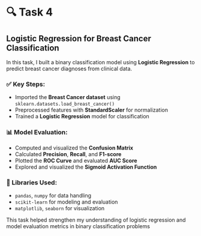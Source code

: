 # 🔍 Task 4  
## Logistic Regression for Breast Cancer Classification

In this task, I built a binary classification model using **Logistic Regression** to predict breast cancer diagnoses from clinical data.

### ✅ Key Steps:
- Imported the **Breast Cancer dataset** using `sklearn.datasets.load_breast_cancer()`
- Preprocessed features with **StandardScaler** for normalization
- Trained a **Logistic Regression** model for classification

### 📊 Model Evaluation:
- Computed and visualized the **Confusion Matrix**
- Calculated **Precision**, **Recall**, and **F1-score**
- Plotted the **ROC Curve** and evaluated **AUC Score**
- Explored and visualized the **Sigmoid Activation Function**

### 🧰 Libraries Used:
- `pandas`, `numpy` for data handling  
- `scikit-learn` for modeling and evaluation  
- `matplotlib`, `seaborn` for visualization

This task helped strengthen my understanding of logistic regression and model evaluation metrics in binary classification problems

